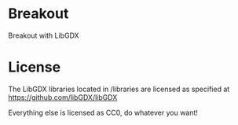 # Breakout
Breakout with LibGDX

# License
The LibGDX libraries located in /libraries
are licensed as specified at https://github.com/libGDX/libGDX

Everything else is licensed as CC0, do whatever you want!

